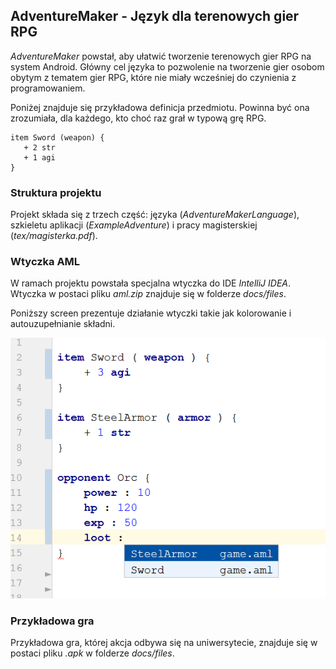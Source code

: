 ## AdventureMaker - Język dla terenowych gier RPG

*AdventureMaker* powstał, aby ułatwić tworzenie terenowych gier RPG na system Android. Główny cel języka to pozwolenie na tworzenie gier osobom obytym z tematem gier RPG, które nie miały wcześniej do czynienia z programowaniem.

Poniżej znajduje się przykładowa definicja przedmiotu. Powinna być ona zrozumiała, dla każdego, kto choć raz grał w typową grę RPG.

```
item Sword (weapon) {
   + 2 str
   + 1 agi
}
```

### Struktura projektu

Projekt składa się z trzech część: języka (*AdventureMakerLanguage*), szkieletu aplikacji (*ExampleAdventure*) i pracy magisterskiej (*tex/magisterka.pdf*).

### Wtyczka AML

W ramach projektu powstała specjalna wtyczka do IDE *IntelliJ IDEA*. Wtyczka w postaci pliku *aml.zip* znajduje się w folderze *docs/files*.

Poniższy screen prezentuje działanie wtyczki takie jak kolorowanie i autouzupełnianie składni.

![*IntelliJ IDEA* Screenshot](https://github.com/adrpieper/magisterka/blob/master/idea_screen.png?raw=true)

### Przykładowa gra

Przykładowa gra, której akcja odbywa się na uniwersytecie, znajduje się w postaci pliku *.apk* w folderze *docs/files*.
